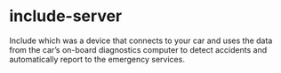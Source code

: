# include-server
Include which was a device that connects to your car and uses the data from the car’s on-board diagnostics computer to detect accidents and automatically report to the emergency services.
